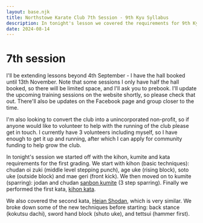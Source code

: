 ```yaml
---
layout: base.njk
title: Northstowe Karate Club 7th Session - 9th Kyu Syllabus
description: In tonight's lesson we covered the requirements for 9th Kyu grading. We also practiced sword hand in back stance, hammer fist and heian shodan.
date: 2024-08-14
---
```

# 7th session

I'll be extending lessons beyond 4th September - I have the hall booked until 13th November. Note that some sessions I only have half the hall booked, so there will be limited space, and I'll ask you to prebook. I'll update the upcoming training sessions on the website shortly, so please check that out. There'll also be updates on the Facebook page and group closer to the time.

I'm also looking to convert the club into a unincorporated non-profit, so if anyone would like to volunteer to help with the running of the club please get in touch. I currently have 3 volunteers including myself, so I have enough to get it up and running, after which I can apply for community funding to help grow the club.

In tonight's session we started off with the kihon, kumite and kata requirements for the first grading. We start with kihon (basic techniques): chudan oi zuki (middle level stepping punch), age uke (rising block), soto uke (outside block) and mae geri (front kick). We then moved on to kumite (sparring): jodan and chudan [sanbon kumite](https://www.youtube.com/watch?v=RJXBej6bq2Y) (3 step sparring). Finally we performed the first kata, [kihon kata](https://www.youtube.com/watch?v=jJsSGHYF7_s).

We also covered the second kata, [Heian Shodan](https://www.youtube.com/watch?v=iEgES04MqJ8), which is very similar. We broke down some of the new techniques before starting: back stance (kokutsu dachi), sword hand block (shuto uke), and tettsui (hammer first).


